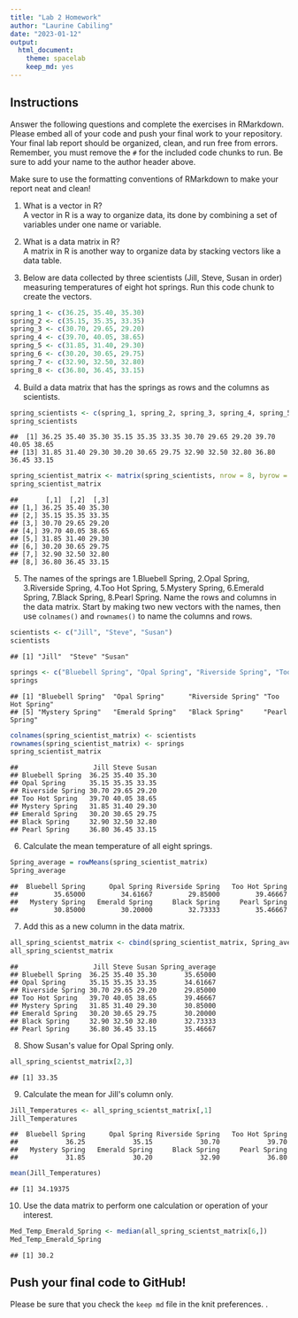 ```yaml
---
title: "Lab 2 Homework"
author: "Laurine Cabiling"
date: "2023-01-12"
output:
  html_document: 
    theme: spacelab
    keep_md: yes
---
```


## Instructions
Answer the following questions and complete the exercises in RMarkdown. Please embed all of your code and push your final work to your repository. Your final lab report should be organized, clean, and run free from errors. Remember, you must remove the `#` for the included code chunks to run. Be sure to add your name to the author header above.  

Make sure to use the formatting conventions of RMarkdown to make your report neat and clean!  

1. What is a vector in R?  
A vector in R is a way to organize data, its done by combining a set of variables under one name or variable. 

2. What is a data matrix in R?  
A matrix in R is another way to organize data by stacking vectors like a data table. 

3. Below are data collected by three scientists (Jill, Steve, Susan in order) measuring temperatures of eight hot springs. Run this code chunk to create the vectors.  

```r
spring_1 <- c(36.25, 35.40, 35.30)
spring_2 <- c(35.15, 35.35, 33.35)
spring_3 <- c(30.70, 29.65, 29.20)
spring_4 <- c(39.70, 40.05, 38.65)
spring_5 <- c(31.85, 31.40, 29.30)
spring_6 <- c(30.20, 30.65, 29.75)
spring_7 <- c(32.90, 32.50, 32.80)
spring_8 <- c(36.80, 36.45, 33.15)
```

4. Build a data matrix that has the springs as rows and the columns as scientists.  

```r
spring_scientists <- c(spring_1, spring_2, spring_3, spring_4, spring_5, spring_6, spring_7, spring_8)
spring_scientists
```

```
##  [1] 36.25 35.40 35.30 35.15 35.35 33.35 30.70 29.65 29.20 39.70 40.05 38.65
## [13] 31.85 31.40 29.30 30.20 30.65 29.75 32.90 32.50 32.80 36.80 36.45 33.15
```

```r
spring_scientist_matrix <- matrix(spring_scientists, nrow = 8, byrow = T)
spring_scientist_matrix
```

```
##       [,1]  [,2]  [,3]
## [1,] 36.25 35.40 35.30
## [2,] 35.15 35.35 33.35
## [3,] 30.70 29.65 29.20
## [4,] 39.70 40.05 38.65
## [5,] 31.85 31.40 29.30
## [6,] 30.20 30.65 29.75
## [7,] 32.90 32.50 32.80
## [8,] 36.80 36.45 33.15
```

5. The names of the springs are 1.Bluebell Spring, 2.Opal Spring, 3.Riverside Spring, 4.Too Hot Spring, 5.Mystery Spring, 6.Emerald Spring, 7.Black Spring, 8.Pearl Spring. Name the rows and columns in the data matrix. Start by making two new vectors with the names, then use `colnames()` and `rownames()` to name the columns and rows.

```r
scientists <- c("Jill", "Steve", "Susan")
scientists
```

```
## [1] "Jill"  "Steve" "Susan"
```

```r
springs <- c("Bluebell Spring", "Opal Spring", "Riverside Spring", "Too Hot Spring", "Mystery Spring", "Emerald Spring", "Black Spring", "Pearl Spring")
springs
```

```
## [1] "Bluebell Spring"  "Opal Spring"      "Riverside Spring" "Too Hot Spring"  
## [5] "Mystery Spring"   "Emerald Spring"   "Black Spring"     "Pearl Spring"
```

```r
colnames(spring_scientist_matrix) <- scientists
rownames(spring_scientist_matrix) <- springs
spring_scientist_matrix
```

```
##                   Jill Steve Susan
## Bluebell Spring  36.25 35.40 35.30
## Opal Spring      35.15 35.35 33.35
## Riverside Spring 30.70 29.65 29.20
## Too Hot Spring   39.70 40.05 38.65
## Mystery Spring   31.85 31.40 29.30
## Emerald Spring   30.20 30.65 29.75
## Black Spring     32.90 32.50 32.80
## Pearl Spring     36.80 36.45 33.15
```

6. Calculate the mean temperature of all eight springs.

```r
Spring_average = rowMeans(spring_scientist_matrix)
Spring_average
```

```
##  Bluebell Spring      Opal Spring Riverside Spring   Too Hot Spring 
##         35.65000         34.61667         29.85000         39.46667 
##   Mystery Spring   Emerald Spring     Black Spring     Pearl Spring 
##         30.85000         30.20000         32.73333         35.46667
```

7. Add this as a new column in the data matrix.  

```r
all_spring_scientst_matrix <- cbind(spring_scientist_matrix, Spring_average)
all_spring_scientst_matrix
```

```
##                   Jill Steve Susan Spring_average
## Bluebell Spring  36.25 35.40 35.30       35.65000
## Opal Spring      35.15 35.35 33.35       34.61667
## Riverside Spring 30.70 29.65 29.20       29.85000
## Too Hot Spring   39.70 40.05 38.65       39.46667
## Mystery Spring   31.85 31.40 29.30       30.85000
## Emerald Spring   30.20 30.65 29.75       30.20000
## Black Spring     32.90 32.50 32.80       32.73333
## Pearl Spring     36.80 36.45 33.15       35.46667
```

8. Show Susan's value for Opal Spring only.

```r
all_spring_scientst_matrix[2,3]
```

```
## [1] 33.35
```

9. Calculate the mean for Jill's column only.  

```r
Jill_Temperatures <- all_spring_scientst_matrix[,1]
Jill_Temperatures
```

```
##  Bluebell Spring      Opal Spring Riverside Spring   Too Hot Spring 
##            36.25            35.15            30.70            39.70 
##   Mystery Spring   Emerald Spring     Black Spring     Pearl Spring 
##            31.85            30.20            32.90            36.80
```

```r
mean(Jill_Temperatures)
```

```
## [1] 34.19375
```

10. Use the data matrix to perform one calculation or operation of your interest.

```r
Med_Temp_Emerald_Spring <- median(all_spring_scientst_matrix[6,])
Med_Temp_Emerald_Spring
```

```
## [1] 30.2
```

## Push your final code to GitHub!
Please be sure that you check the `keep md` file in the knit preferences. .
